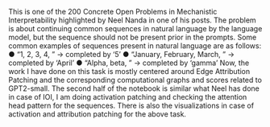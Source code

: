This is one of the 200 Concrete Open Problems in Mechanistic Interpretability highlighted by
Neel Nanda in one of his posts. The problem is about continuing common sequences in natural
language by the language model, but the sequence should not be present prior in the prompts.
Some common examples of sequences present in natural language are as follows:
● “1, 2, 3, 4, ” → completed by ‘5’
● “January, February, March, ” → completed by ‘April’
● “Alpha, beta, ” → completed by ‘gamma’
Now, the work I have done on this task is mostly centered around Edge Attribution Patching and
the corresponding computational graphs and scores related to GPT2-small. The second half of
the notebook is similar what Neel has done in case of IOI, I am doing activation patching and
checking the attention head pattern for the sequences. There is also the visualizations in case
of activation and attribution patching for the above task.

